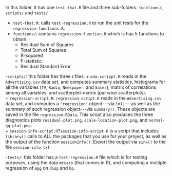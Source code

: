 In this folder, it has one `test-that.R` file and three sub-folders: `functions/`, `scripts/` and `tests/`

- `test-that.R`: calls `test-regression.R` to run the unit tests for the `regression-functions.R`.
- `functions/`: contains `regression-function.R` which is has 5 functions to obtain:
	- Residual Sum of Squares
	- Total Sum of Squares
	- R-squared
	- F-statistic
	- Residual Standard Error

	
-`scripts/`: this folder has three r.files:
	+ `eda-scrippt.R`:reads in the `Advertising.csv` data set, and computes summary statistics, histograms for all the variables (`TV`, `Radio`, `Newspaper`, and `Sales`), matrix of correlations among all variables, and scatterplot-matrix (pairwise scatterplots). 	
	+ `regression-script.R`: `regression-script.R` reads in the `Advertising.csv` data set, and computes a `"regression"` object---via `lm()`---as well as the summary of such regression object---via `summary()`. These objects are saved in the file `regression.RData`. This script also produces the three diagnostics plots `residual-plot.png`, `scale-location-plot.png`, and `normal-qq-plot.png`.  
	+ `session-info-script.R`?`session-info-script.R` is a script that includes `library()` calls to ALL the packages that you use for your project, as well as the output of the function `sessionInfo()`. Export the output via `sink()` to the file `session-info.txt`
	
-`tests/`: this folder has a `test-regression.R` file which is for testing purposes, using the data `mtcars` (that comes in R), and computing a multiple regression of `mpg` on `disp` and `hp`. 

